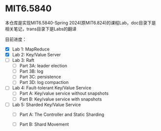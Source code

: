 # MIT6.5840

本仓库是实现MIT6.5840-Spring 2024(原MIT6.824)的课程Lab，doc目录下是相关笔记，trans目录下是Labs的翻译

目前进度：
- [x] Lab 1: MapReduce
- [x] Lab 2: Key/Value Server
- [ ] Lab 3: Raft
  - [ ] Part 3A: leader election
  - [ ] Part 3B: log
  - [ ] Part 3C: persistence
  - [ ] Part 3D: log compaction
- [ ] Lab 4: Fault-tolerant Key/Value Service
  - [ ] Part A: Key/value service without snapshots
  - [ ] Part B: Key/value service with snapshots
- [ ] Lab 5: Sharded Key/Value Service
  - [ ] Part A: The Controller and Static Sharding
  - [ ] Part B: Shard Movement
 